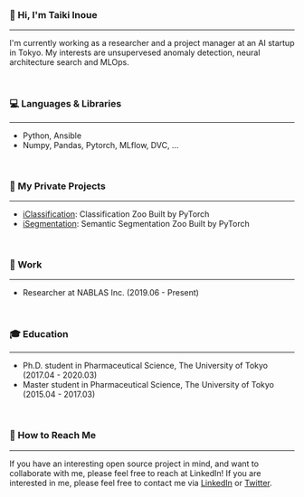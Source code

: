 <br>

### :wave: Hi, I'm Taiki Inoue
---
I'm currently working as a researcher and a project manager at an AI startup in Tokyo.
My interests are unsupervesed anomaly detection, neural architecture search and MLOps.

<br>

### :computer: Languages & Libraries
---
- Python, Ansible
- Numpy, Pandas, Pytorch, MLflow, DVC, ...

<br>

### :rocket: My Private Projects
---
- [iClassification](https://github.com/TaikiInoue/iClassification): Classification Zoo Built by PyTorch
- [iSegmentation](https://github.com/TaikiInoue/iSegmentation): Semantic Segmentation Zoo Built by PyTorch

<br>

### :briefcase: Work
---
- Researcher at NABLAS Inc. (2019.06 - Present)

<br>

### :mortar_board: Education
---

- Ph.D. student in Pharmaceutical Science, The University of Tokyo (2017.04 - 2020.03)
- Master student in Pharmaceutical Science, The University of Tokyo (2015.04 - 2017.03)

<br>

### :email: How to Reach Me
---
If you have an interesting open source project in mind, and want to collaborate with me, please feel free to reach at LinkedIn!
If you are interested in me, please feel free to contact me via [LinkedIn](https://www.linkedin.com/in/%E5%A4%A7%E8%BC%9D-%E4%BA%95%E4%B8%8A-628a93184/) or [Twitter](https://twitter.com/taikiinoue45).
